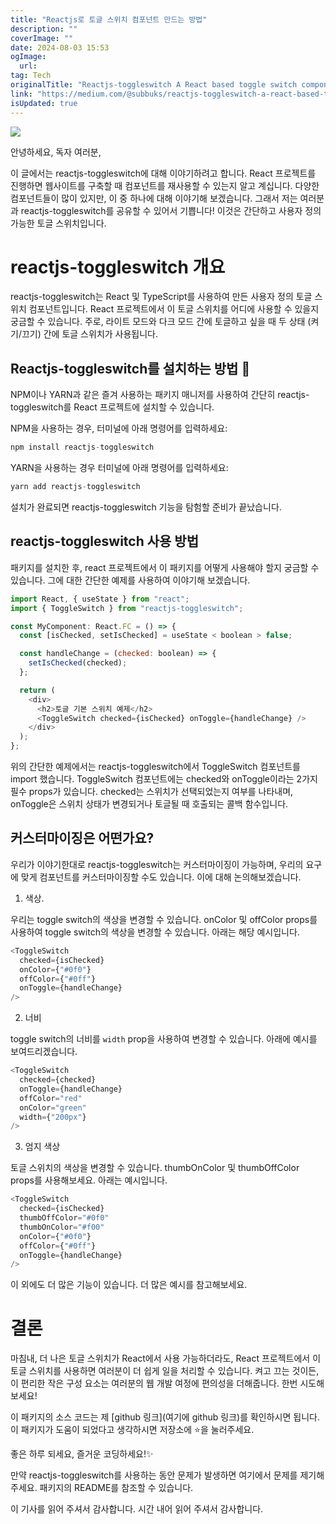 ```yaml
---
title: "Reactjs로 토글 스위치 컴포넌트 만드는 방법"
description: ""
coverImage: ""
date: 2024-08-03 15:53
ogImage: 
  url: 
tag: Tech
originalTitle: "Reactjs-toggleswitch A React based toggle switch component package"
link: "https://medium.com/@subbuks/reactjs-toggleswitch-a-react-based-toggle-switch-component-package-9716b7dd2ef3"
isUpdated: true
---
```






<img src="/assets/img/Reactjs-toggleswitchAReactbasedtoggleswitchcomponentpackage_0.png" />

안녕하세요, 독자 여러분,

이 글에서는 reactjs-toggleswitch에 대해 이야기하려고 합니다. React 프로젝트를 진행하면 웹사이트를 구축할 때 컴포넌트를 재사용할 수 있는지 알고 계십니다. 다양한 컴포넌트들이 많이 있지만, 이 중 하나에 대해 이야기해 보겠습니다. 그래서 저는 여러분과 reactjs-toggleswitch를 공유할 수 있어서 기쁩니다! 이것은 간단하고 사용자 정의 가능한 토글 스위치입니다.

# reactjs-toggleswitch 개요

<div class="content-ad"></div>

reactjs-toggleswitch는 React 및 TypeScript를 사용하여 만든 사용자 정의 토글 스위치 컴포넌트입니다. React 프로젝트에서 이 토글 스위치를 어디에 사용할 수 있을지 궁금할 수 있습니다. 주로, 라이트 모드와 다크 모드 간에 토글하고 싶을 때 두 상태 (켜기/끄기) 간에 토글 스위치가 사용됩니다.

## Reactjs-toggleswitch를 설치하는 방법 🤔

NPM이나 YARN과 같은 즐겨 사용하는 패키지 매니저를 사용하여 간단히 reactjs-toggleswitch를 React 프로젝트에 설치할 수 있습니다.

NPM을 사용하는 경우, 터미널에 아래 명령어를 입력하세요:

<div class="content-ad"></div>

```js
npm install reactjs-toggleswitch
```

YARN을 사용하는 경우 터미널에 아래 명령어를 입력하세요:

```js
yarn add reactjs-toggleswitch
```

설치가 완료되면 reactjs-toggleswitch 기능을 탐험할 준비가 끝났습니다.

<div class="content-ad"></div>

## reactjs-toggleswitch 사용 방법

패키지를 설치한 후, react 프로젝트에서 이 패키지를 어떻게 사용해야 할지 궁금할 수 있습니다. 그에 대한 간단한 예제를 사용하여 이야기해 보겠습니다.

```js
import React, { useState } from "react";
import { ToggleSwitch } from "reactjs-toggleswitch";

const MyComponent: React.FC = () => {
  const [isChecked, setIsChecked] = useState < boolean > false;

  const handleChange = (checked: boolean) => {
    setIsChecked(checked);
  };

  return (
    <div>
      <h2>토글 기본 스위치 예제</h2>
      <ToggleSwitch checked={isChecked} onToggle={handleChange} />
    </div>
  );
};
```

위의 간단한 예제에서는 reactjs-toggleswitch에서 ToggleSwitch 컴포넌트를 import 했습니다. ToggleSwitch 컴포넌트에는 checked와 onToggle이라는 2가지 필수 props가 있습니다. checked는 스위치가 선택되었는지 여부를 나타내며, onToggle은 스위치 상태가 변경되거나 토글될 때 호출되는 콜백 함수입니다.

<div class="content-ad"></div>

## 커스터마이징은 어떤가요?

우리가 이야기한대로 reactjs-toggleswitch는 커스터마이징이 가능하며, 우리의 요구에 맞게 컴포넌트를 커스터마이징할 수도 있습니다. 이에 대해 논의해보겠습니다.

1. 색상.

우리는 toggle switch의 색상을 변경할 수 있습니다. onColor 및 offColor props를 사용하여 toggle switch의 색상을 변경할 수 있습니다. 아래는 해당 예시입니다.

<div class="content-ad"></div>

```js
<ToggleSwitch
  checked={isChecked}
  onColor={"#0f0"}
  offColor={"#0ff"}
  onToggle={handleChange}
/>
```

2. 너비

toggle switch의 너비를 `width` prop을 사용하여 변경할 수 있습니다. 아래에 예시를 보여드리겠습니다.

```js
<ToggleSwitch
  checked={checked}
  onToggle={handleChange}
  offColor="red"
  onColor="green"
  width={"200px"}
/>
```

<div class="content-ad"></div>

3. 엄지 색상

토글 스위치의 색상을 변경할 수 있습니다. thumbOnColor 및 thumbOffColor props를 사용해보세요. 아래는 예시입니다.

```js
<ToggleSwitch
  checked={isChecked}
  thumbOffColor="#0f0"
  thumbOnColor="#f00"
  onColor={"#0f0"}
  offColor={"#0ff"}
  onToggle={handleChange}
/>
```

이 외에도 더 많은 기능이 있습니다. 더 많은 예시를 참고해보세요.

<div class="content-ad"></div>

# 결론

마침내, 더 나은 토글 스위치가 React에서 사용 가능하더라도, React 프로젝트에서 이 토글 스위치를 사용하면 여러분이 더 쉽게 일을 처리할 수 있습니다. 켜고 끄는 것이든, 이 편리한 작은 구성 요소는 여러분의 웹 개발 여정에 편의성을 더해줍니다. 한번 시도해보세요!

이 패키지의 소스 코드는 제 [github 링크](여기에 github 링크)를 확인하시면 됩니다. 이 패키지가 도움이 되었다고 생각하시면 저장소에 ⭐을 눌러주세요.

좋은 하루 되세요, 즐거운 코딩하세요!✨

<div class="content-ad"></div>

만약 reactjs-toggleswitch를 사용하는 동안 문제가 발생하면 여기에서 문제를 제기해주세요. 패키지의 README를 참조할 수 있습니다.

이 기사를 읽어 주셔서 감사합니다. 시간 내어 읽어 주셔서 감사합니다.
